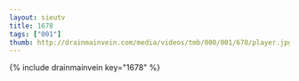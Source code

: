 ```yaml
--- 
layout: sieutv
title: 1678
tags: ["001"]
thumb: http://drainmainvein.com/media/videos/tmb/000/001/678/player.jpg
---
```

{% include drainmainvein key="1678" %} 

